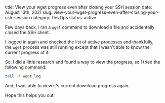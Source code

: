 title: View your wget progress even after closing your SSH session
date: August 13th, 2021
slug: view-your-wget-progress-even-after-closing-your-ssh-session
category: DevOps
status: active

Few days back, I ran a `wget` command to download a file and accidentally closed the SSH client.

I logged in again and checked the list of active processes and thankfully, the `wget` process was still running except that I wasn't able to know the current progress of it.

So, I did a little research and found a way to view the progress, so I tried the following command:
```bash
tail -f wget_log
```

And, I was able to view it's current download progress again.

Hope this helps you out!